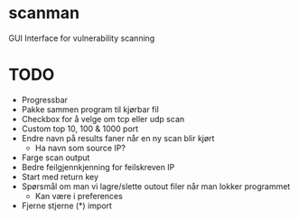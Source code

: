 # scanman
GUI Interface for vulnerability scanning

# TODO
- Progressbar
- Pakke sammen program til kjørbar fil
- Checkbox for å velge om tcp eller udp scan
- Custom top 10, 100 & 1000 port
- Endre navn på results faner når en ny scan blir kjørt
    - Ha navn som source IP?
- Farge scan output
- Bedre feilgjennkjenning for feilskreven IP
- Start med return key
- Spørsmål om man vi lagre/slette outout filer når man lokker programmet
    - Kan være i preferences
- Fjerne stjerne (*) import